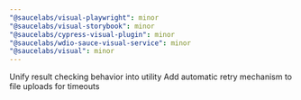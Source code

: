 ```yaml
---
"@saucelabs/visual-playwright": minor
"@saucelabs/visual-storybook": minor
"@saucelabs/cypress-visual-plugin": minor
"@saucelabs/wdio-sauce-visual-service": minor
"@saucelabs/visual": minor
---
```


Unify result checking behavior into utility
Add automatic retry mechanism to file uploads for timeouts
